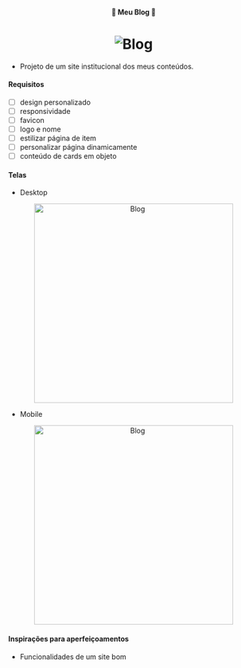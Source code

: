 <h4 align="center"> 
	🚧 Meu Blog 🚀
</h4>

<h1 align="center">
    <img alt="Blog" title="#Blog" src="./.github/desktop-1.jpg" />
</h1>

- Projeto de um site institucional dos meus conteúdos.

#### Requisitos

- [ ] design personalizado
- [ ] responsividade
- [ ] favicon
- [ ] logo e nome
- [ ] estilizar página de item
- [ ] personalizar página dinamicamente
- [ ] conteúdo de cards em objeto

#### Telas

- Desktop

<p align="center" style="display: flex; align-items: flex-start; justify-content: center;">
    <img alt="Blog" title="#Blog" src="./.github/desktop-1.jpg" width="400px"/>
</p>

- Mobile

<p align="center" style="display: flex; align-items: flex-start; justify-content: center;">
    <img alt="Blog" title="#Blog" src="./.github/mobile-1.jpg" height="400px"/>
</p>

#### Inspirações para aperfeiçoamentos  

- Funcionalidades de um site bom